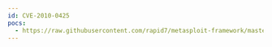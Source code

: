 ```yaml
---
id: CVE-2010-0425
pocs:
  - https://raw.githubusercontent.com/rapid7/metasploit-framework/master/modules/auxiliary/dos/http/apache_mod_isapi.rb
---
```

